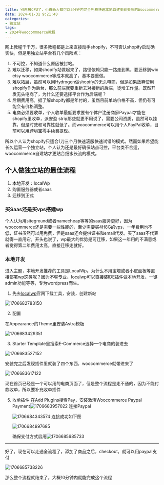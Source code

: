 ```yaml
---
title: 别再被CPU了，小白新人都可以5分钟内完全免费快速本地自建美轮美奂的Woocommerce跨境电商独立站（2024年）
date: 2024-01-31 9:21:40
categories: 
- 独立站
tags:
- 2024年woocommmerce教程
---
```

网上教程千千万，很多教程都是上来直接动手shopify，不可否认shopify启动确实快，但是用独立站平台有几个风险点：

1. 不可控，不知道什么原因被封站。
2. 难以迁移，如果shopify站做起来了，路径依赖只能一路走到黑，要迁移到wix etsy woocommerce等成本就高了，基本要重做。
3. 难以拓展，虽然可以用Hydrogen做shopify的无头电商，但是如果放弃使用shopify作为后台，那么前端就要重新去对接新的后端，徒增工作量。既然开发无头电商了，为什么还要选择平台作为后端呢？
4. 后期费用高，据了解shopify都是年付的，虽然目前单站价格不高，但仍有可能会有价格调整。
5. 电商必须要收单，个人收单最低要求要有个体户注册商家Paypal才能在shopify里收单，派安盈 strip那些就更不用说了，需要公司资质，虽然可以挂靠，但是时效和可靠性就低了。而woocommerce可以用个人PayPal收单，目前可以用跨境宝零手续费提现。

所以个人认为shopify只适合1刀三个月快速滚服快速试错的模式。然而如果希望能长久运营一个独立站，个人认为还是最好确保站点可控，平台类不合适，woocommerce自建站才更贴合细水长流的模式。

## 个人做独立站的最佳流程

1. 本地开发：localWp
2. 购置服务器或者saas
3. 迁移到正式

### 买Saas还是买vps搭建wp

个人认为用siteground或者namecheap等等的saas服务更好，因为woocommerce还是需要一些性能的，至少需要买4H8G的vps，一年费用也不低，证书虽然可以用免费，但是saas还会提供证书和email代发。买了saas不代表就得一直用它，开头也说了，wp最大的优势是可迁移，如果这一年用的不满意或者觉得第二年费用太高，直接迁移走就好。

### 本地开发

进入主题，本地开发推荐的工具是LocalWp，为什么不用宝塔或者小皮面板等直接部署wp这类呢？因为不够专业，localwp可以直接装IDE插件做本地开发，一键admin功能等等，专为wordpress而生。

1. 先去[localwp](https://localwp.com/)官网下载工具，安装，创建新站

![1706682783150](https://claytonweb3.4everland.store/2024%E7%8B%AC%E7%AB%8B%E7%AB%99starter/1706682783150.png)

2. 配置

在Appearance的Theme里安装Astra模板

![1706683429351](https://claytonweb3.4everland.store/2024%E7%8B%AC%E7%AB%8B%E7%AB%99starter/1706683429351.png)

3. Starter Template里搜索E-Commerce选择一个电商的装进去

![1706683527152](https://claytonweb3.4everland.store/2024%E7%8B%AC%E7%AB%8B%E7%AB%99starter/1706683527152.png)

安装完之后发现插件里就装了四个东西，woocommerce就带进来了

![1706683617122](https://claytonweb3.4everland.store/2024%E7%8B%AC%E7%AB%8B%E7%AB%99starter/1706683617122.png)

现在首页已经是一个可以用的电商页面了，但是整个流程是走不通的，因为不能付款收单，所以要补充收单插件

5. 收单插件
   在Add Plugins搜索Pay，安装激活Woocommerce Paypal Payment![1706683957022](https://claytonweb3.4everland.store/2024%E7%8B%AC%E7%AB%8B%E7%AB%99starter/1706683957022.png)
   连接Paypal

   ![1706684343574](https://claytonweb3.4everland.store/2024%E7%8B%AC%E7%AB%8B%E7%AB%99starter/1706684343574.png)
   连接成功如下图

   ![1706684997685](https://claytonweb3.4everland.store/2024%E7%8B%AC%E7%AB%8B%E7%AB%99starter/1706684997685.png)

   确保支付方式启用![1706685685733](https://claytonweb3.4everland.store/2024%E7%8B%AC%E7%AB%8B%E7%AB%99starter/1706685685733.png)

---

好了，现在可以走通全流程了，添加了商品之后，checkout，就可以用paypal支付

![1706685738226](https://claytonweb3.4everland.store/2024%E7%8B%AC%E7%AB%8B%E7%AB%99starter/1706685738226.png)

那么整个流程就结束了，大概10分钟内就能完成这个流程
